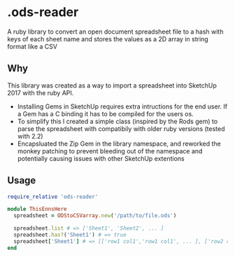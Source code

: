 # .ods-reader
A ruby library to convert an open document spreadsheet file to a hash with keys of each sheet name and stores the values as a 2D array in string format like a CSV

## Why 
This library was created as a way to import a spreadsheet into SketchUp 2017 with the ruby API.
- Installing Gems in SketchUp requires extra intructions for the end user. If a Gem has a C binding it has to be compiled for the users os.
- To simplify this I created a simple class (inspired by the Rods gem) to parse the spreadsheet with compatibily with older ruby versions (tested with 2.2)
- Encapsluated the Zip Gem in the library namespace, and reworked the monkey patching to prevent bleeding out of the namespace and potentially causing issues with other SketchUp extentions

## Usage

  ```ruby
  require_relative 'ods-reader'

  module ThisEnnsHere
    spreadsheet = ODStoCSVarray.new('/path/to/file.ods')
  
    spreadsheet.list # => ['Sheet1', 'Sheet2', ... ]
    spreadsheet.has?('Sheet1') # => true
    spreadsheet['Sheet1'] # => [['row1 col1','row1 col1', ... ], ['row2 col1','row2 col1', ... ], ... ]
  end
  ```
